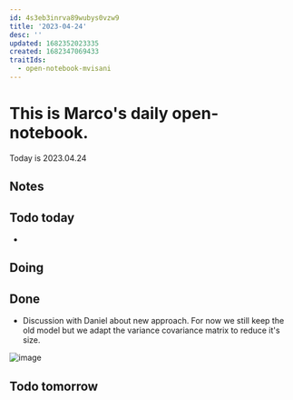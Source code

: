 ```yaml
---
id: 4s3eb3inrva89wubys0vzw9
title: '2023-04-24'
desc: ''
updated: 1682352023335
created: 1682347069433
traitIds:
  - open-notebook-mvisani
---
```

# This is Marco's daily open-notebook.

Today is 2023.04.24


## Notes

## Todo today
* 

## Doing


## Done
* Discussion with Daniel about new approach. For now we still keep the old model but we adapt the variance covariance matrix to reduce it's size. 

![image](assets/images/2023-04-24-17-14-46.jpg)


## Todo tomorrow
 